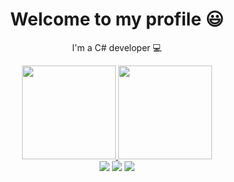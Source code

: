  </div>
  
  <h1 align="center">Welcome to my profile<a href="https://www.linkedin.com/in/isaias-fernandes-ab99b6230/"><i></i></a> 😃️</h1>
  <p align="center">I'm a C# developer 💻
 
</div>
<p a</p>

<div align="center">
  <a href="https://github.com/IsaiasFernandes22">
    <img height="150em" src="https://github-readme-stats.vercel.app/api?username=IsaiasFernandes22&show_icons=true&theme=tokyonight&include_all_commits=true&count_private=true"/>
  <img height="150em" src="https://github-readme-stats.vercel.app/api/top-langs/?username=IsaiasFernandes22&layout=compact&langs_count=7&theme=tokyonight"/>
  </a>
</div>
<div align="center">
  <a href="https://www.instagram.com/isaias_frd/" target="_blank"><img src="https://img.shields.io/badge/-Instagram-%23E4405F?style=for-the-badge&logo=instagram&logoColor=white" target="_blank"></a>
  <a href="https://www.linkedin.com/in/isaias-fernandes-ab99b6230/" target="_blank"><img src="https://img.shields.io/badge/-LinkedIn-%230077B5?style=for-the-badge&logo=linkedin&logoColor=white" target="_blank"></a> 
  <a href="mailto:isaias.dantas@aluno.uepb.edu.br"><img src="https://img.shields.io/badge/-Gmail-%23333?style=for-the-badge&logo=gmail&logoColor=white" target="_blank"></a>
</div>

<div align="center">
  
</div>

